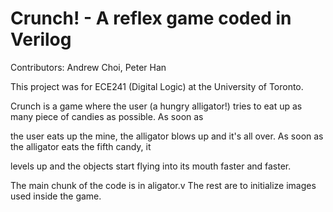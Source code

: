 # Crunch! - A reflex game coded in Verilog
Contributors: Andrew Choi, Peter Han

This project was for ECE241 (Digital Logic) at the University of Toronto.

Crunch is a game where the user (a hungry alligator!) tries to eat up as many piece of candies as possible. As soon as 

the user eats up the mine, the alligator blows up and it's all over. As soon as the alligator eats the fifth candy, it 

levels up and the objects start flying into its mouth faster and faster. 

The main chunk of the code is in aligator.v
The rest are to initialize images used inside the game. 
